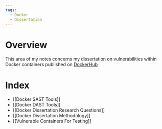 ```yaml
---
tags:
  - Docker
  - Dissertation
---
```

# Overview
This area of my notes concerns my dissertation on vulnerabilities within Docker containers published on [DockerHub](https://hub.docker.com)

# Index
- [[Docker SAST Tools]]
- [[Docker DAST Tools]]
- [[Docker Dissertation Research Questions]]
- [[Docker Dissertation Methodology]]
- [[Vulnerable Containers For Testing]]